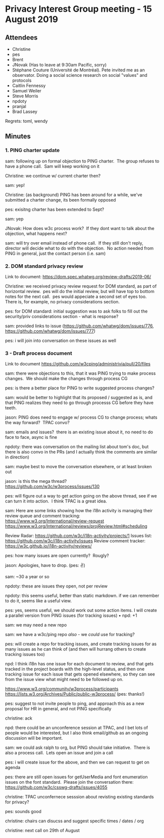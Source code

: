 # Privacy Interest Group meeting - 15 August 2019

## Attendees

* Christine
* pes
* Brent
* JNovak (Has to leave at 9:30am Pacific, sorry)
* Stéphane Couture (Université de Montréal). Pete invited me as an observator. Doing a social science research on social "values" and protocols
* Caitlin Fennessy
* Samuel Weiler
* Steve Morris
* npdoty
* pranjal
* Brad Lassey

Regrets: toml, wendy

## Minutes

### 1. PING charter update

sam: following up on formal objection to PING charter.  The group refuses to have a phone call.  Sam will keep working on it

Christine: we continue w/ current charter then?

sam: yep!

Christine: (as background) PING has been around for a while, we've submitted a charter change, its been formally opposed

pes: exisitng charter has been extended to Sept?

sam: yep

JNovak: How does w3c process work?  If they dont want to talk about the objection, what happens next?

sam: will try over email instead of phone call.  If they still don't reply, director will decide what to do with the objection.  No action needed from PING in general, just the contact person (i.e. sam)

### 2. DOM standard privacy review

Link to document: https://dom.spec.whatwg.org/review-drafts/2019-06/

Christine: we received privacy review request for DOM standard, as part of horizontal review.  pes will do the initial review, but will have top to bottom notes for the next call.  pes would appeciate a second set of eyes too.  There is, for example, no privacy considerations section.

pes: for DOM standard: initial suggestion was to ask folks to fill out the security/priv considerations section - what is response?

sam: provided links to issue (https://github.com/whatwg/dom/issues/776, https://github.com/whatwg/dom/issues/777)

pes: i will join into conversation on these issues as well

### 3 - Draft process document

Link to document https://github.com/w3cping/administrivia/pull/20/files

sam: there were objections to this, that it was PING trying to make process changes.  We should make the changes through process CG

pes: is there a better place for PING to write suggested process changes?

sam: would be better to highlight that its proposed / suggested as is, and that PING realizes they need to go through processs CG before they have teeth.

jason: PING does need to engage w/ process CG to change process; whats the way forward?  TPAC convo?

sam: emails and issues?  there is an existing issue about it, no need to do face to face, async is fine

npdoty: there was conversation on the mailing list about tom's doc, but there is also convo in the PRs (and I actually think the comments are similar in direction)

sam: maybe best to move the conversation elsewhere, or at least broken out 

jason: is this the mega thread? https://github.com/w3c/w3process/issues/130

pes: will figure out a way to get action going on the above thread, see if we can turn it into action.  I think TPAC is a great idea.

sam: Here are some links showing how the i18n activity is managing their review queue and comment tracking:  https://www.w3.org/International/review-request
https://www.w3.org/International/reviews/projReview.html#scheduling

Review Radar: https://github.com/w3c/i18n-activity/projects/1
Issues list: https://github.com/w3c/i18n-activity/issues Review comment tracker: https://w3c.github.io/i18n-activity/reviews/

pes: how many issues are open currently?  Rougly?

jason: Apologies, have to drop. (pes: ✌️)

sam: ~30 a year or so

npdoty: these are issues they open, not per review

npdoty: this seems useful, better than static markdown. if we can remember to do it, seems like a useful view.

pes: yes, seems useful, we should work out some action items. I will create a parallel version from PING issues (for tracking issues)
	•	npd: +1

sam: we may need a new repo

sam: we have a w3c/ping repo *also* - we *could* use for tracking?

pes: will create a repo for tracking issues, and create tracking issues for as many issues as he can think of (and then will hurrang others to create tracking issues too)

npd: I think i18n has one issue for each document to review, and that gets tracked in the project boards with the high-level status, and then one tracking issue for each issue that gets opened elsewhere, so they can see from the issue view what might need to be followed up on.

https://www.w3.org/community/w3process/participants
https://lists.w3.org/Archives/Public/public-w3process/ (pes: thanks!)

pes: suggest to not invite people to ping, and approach this as a new proposal for HR in general, and not PING specifically

christine: ack

npd: there could be an unconference session at TPAC, and I bet lots of people would be interested, but I also think email/github as an ongoing discussion will be important.

sam: we could ask ralph to org, but PING should take initiative.  There is also a process call.  Lets open an issue and join a call

pes: i will create issue for the above, and then we can request to get on agenda

pes: there are still open issues for getUserMedia and font enumeration issues on the font standard.  Please join the conversation there: https://github.com/w3c/csswg-drafts/issues/4055

christine: TPAC unconfernece sesssion about revisting existing standards for privacy?

pes: sounds good

christine: chairs can disucss and suggest specific times / dates / org

christine: next call on 29th of August



